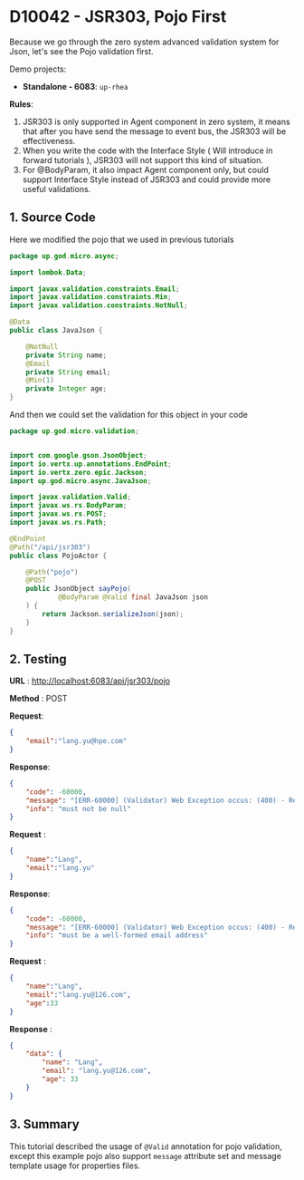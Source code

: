 # D10042 - JSR303, Pojo First

Because we go through the zero system advanced validation system for Json, let's see the Pojo validation first.

Demo projects:

* **Standalone - 6083**: `up-rhea`

**Rules**:

1. JSR303 is only supported in Agent component in zero system, it means that after you have send the message to event bus, the JSR303 will be effectiveness.
2. When you write the code with the Interface Style \( Will introduce in forward tutorials \), JSR303 will not support this kind of situation.
3. For @BodyParam, it also impact Agent component only, but could support Interface Style instead of JSR303 and could provide more useful validations.

## 1. Source Code

Here we modified the pojo that we used in previous tutorials

```java
package up.god.micro.async;

import lombok.Data;

import javax.validation.constraints.Email;
import javax.validation.constraints.Min;
import javax.validation.constraints.NotNull;

@Data
public class JavaJson {

    @NotNull
    private String name;
    @Email
    private String email;
    @Min(1)
    private Integer age;
}
```

And then we could set the validation for this object in your code

```java
package up.god.micro.validation;


import com.google.gson.JsonObject;
import io.vertx.up.annotations.EndPoint;
import io.vertx.zero.epic.Jackson;
import up.god.micro.async.JavaJson;

import javax.validation.Valid;
import javax.ws.rs.BodyParam;
import javax.ws.rs.POST;
import javax.ws.rs.Path;

@EndPoint
@Path("/api/jsr303")
public class PojoActor {

    @Path("pojo")
    @POST
    public JsonObject sayPojo(
            @BodyParam @Valid final JavaJson json
    ) {
        return Jackson.serializeJson(json);
    }
}
```

## 2. Testing

**URL** : [http://localhost:6083/api/jsr303/pojo](http://localhost:6083/api/jsr303/pojo)

**Method** : POST

**Request**:

```json
{
    "email":"lang.yu@hpe.com"
}
```

**Response**:

```json
{
    "code": -60000,
    "message": "[ERR-60000] (Validator) Web Exception occus: (400) - Request validation failure, class = class up.god.micro.validation.PojoActor, method = public io.vertx.core.json.JsonObject up.god.micro.validation.PojoActor.sayPojo(up.god.micro.async.JavaJson), message = Not Null name.",
    "info": "must not be null"
}
```

**Request** :

```json
{
    "name":"Lang",
    "email":"lang.yu"
}
```

**Response**:

```json
{
    "code": -60000,
    "message": "[ERR-60000] (Validator) Web Exception occus: (400) - Request validation failure, class = class up.god.micro.validation.PojoActor, method = public io.vertx.core.json.JsonObject up.god.micro.validation.PojoActor.sayPojo(up.god.micro.async.JavaJson), message = must be a well-formed email address.",
    "info": "must be a well-formed email address"
}
```

**Request** :

```json
{
    "name":"Lang",
    "email":"lang.yu@126.com",
    "age":33
}
```

**Response** :

```json
{
    "data": {
        "name": "Lang",
        "email": "lang.yu@126.com",
        "age": 33
    }
}
```

## 3. Summary

This tutorial described the usage of `@Valid` annotation for pojo validation, except this example pojo also support `message` attribute set and message template usage for properties files.

